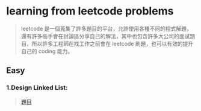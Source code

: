 # learning from leetcode problems
> leetcode 是一個蒐集了許多題目的平台，允許使用各種不同的程式解題，還有許多高手會在討論區分享自己的解法，其中也包含許多大公司的面試題目，所以許多工程師在找工作之前會在 leetcode 刷題，也可以有效的提升自己的 coding 能力。
## Easy
### 1.Design Linked List: 
> [題目](https://leetcode.com/problems/design-linked-list/)


